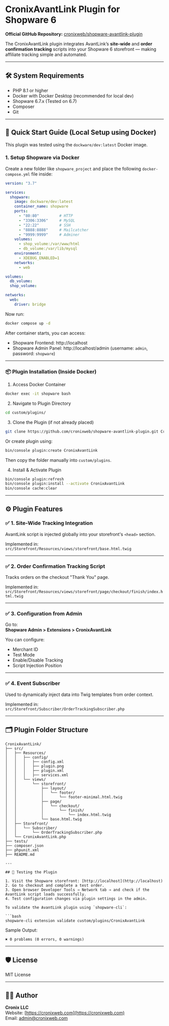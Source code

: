 # CronixAvantLink Plugin for Shopware 6

**Official GitHub Repository:** [cronixweb/shopware-avantlink-plugin](https://github.com/cronixweb/shopware-avantlink-plugin)

The CronixAvantLink plugin integrates AvantLink’s **site-wide** and **order confirmation tracking** scripts into your Shopware 6 storefront — making affiliate tracking simple and automated.

---

## 🛠️ System Requirements

- PHP 8.1 or higher  
- Docker with Docker Desktop (recommended for local dev)  
- Shopware 6.7.x (Tested on 6.7)  
- Composer  
- Git  

---

## 🚀 Quick Start Guide (Local Setup using Docker)

This plugin was tested using the `dockware/dev:latest` Docker image.

### 1. Setup Shopware via Docker

Create a new folder like `shopware_project` and place the following `docker-compose.yml` file inside:

```yaml
version: "3.7"

services:
  shopware:
    image: dockware/dev:latest
    container_name: shopware
    ports:
      - "80:80"         # HTTP
      - "3306:3306"     # MySQL
      - "22:22"         # SSH
      - "8888:8888"     # Mailcatcher
      - "9999:9999"     # Adminer
    volumes:
      - shop_volume:/var/www/html
      - db_volume:/var/lib/mysql
    environment:
      - XDEBUG_ENABLED=1
    networks:
      - web

volumes:
  db_volume:
  shop_volume:

networks:
  web:
    driver: bridge
```

Now run:

```bash
docker compose up -d
```

After container starts, you can access:

- Shopware Frontend: http://localhost  
- Shopware Admin Panel: http://localhost/admin (username: `admin`, password: `shopware`)

---

### 📦 Plugin Installation (Inside Docker)

1. Access Docker Container

```bash
docker exec -it shopware bash
```

2. Navigate to Plugin Directory

```bash
cd custom/plugins/
```

3. Clone the Plugin (if not already placed)

```bash
git clone https://github.com/cronixweb/shopware-avantlink-plugin.git CronixAvantLink
```

Or create plugin using:

```bash
bin/console plugin:create CronixAvantLink
```

Then copy the folder manually into `custom/plugins`.

4. Install & Activate Plugin

```bash
bin/console plugin:refresh
bin/console plugin:install --activate CronixAvantLink
bin/console cache:clear
```

---

## ⚙️ Plugin Features

### ✅ 1. Site-Wide Tracking Integration

AvantLink script is injected globally into your storefront's `<head>` section.

Implemented in:  
`src/Storefront/Resources/views/storefront/base.html.twig`

---

### ✅ 2. Order Confirmation Tracking Script

Tracks orders on the checkout "Thank You" page.

Implemented in:  
`src/Storefront/Resources/views/storefront/page/checkout/finish/index.html.twig`

---

### ✅ 3. Configuration from Admin

Go to:  
**Shopware Admin > Extensions > CronixAvantLink**

You can configure:

- Merchant ID  
- Test Mode  
- Enable/Disable Tracking  
- Script Injection Position  

---

### ✅ 4. Event Subscriber

Used to dynamically inject data into Twig templates from order context.

Implemented in:  
`src/Storefront/Subscriber/OrderTrackingSubscriber.php`

---

## 🗂️ Plugin Folder Structure

```
CronixAvantLink/
├── src/
│   ├── Resources/
│   │   ├── config/
│   │   │   ├── config.xml
│   │   │   ├── plugin.png
│   │   │   ├── plugin.xml
│   │   │   ├── services.xml
│   │   └── views/
│   │       └── storefront/
│   │           ├── layout/
│   │           │   └── footer/
│   │           │       └── footer-minimal.html.twig
│   │           ├── page/
│   │           │   └── checkout/
│   │           │       └── finish/
│   │           │           └── index.html.twig
│   │           └── base.html.twig
│   ├── Storefront/
│   │   └── Subscriber/
│   │       └── OrderTrackingSubscriber.php
│   └── CronixAvantLink.php
├── tests/
├── composer.json
├── phpunit.xml
├── README.md

---

## 🧪 Testing the Plugin

1. Visit the Shopware storefront: [http://localhost](http://localhost)  
2. Go to checkout and complete a test order.  
3. Open browser Developer Tools → Network tab → and check if the AvantLink script loads successfully.  
4. Test configuration changes via plugin settings in the admin.

To validate the AvantLink plugin using `shopware-cli`:

```bash
shopware-cli extension validate custom/plugins/CronixAvantLink
```

Sample Output:

```
✖ 0 problems (0 errors, 0 warnings)
```

---

## 🛡 License

MIT License

---

## 👨‍💻 Author

**Cronix LLC**  
Website: [https://cronixweb.com](https://cronixweb.com)  
Email: [admin@cronixweb.com](mailto:admin@cronixweb.com)
